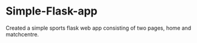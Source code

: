 # Simple-Flask-app
Created a simple sports flask web app consisting of two pages, home and matchcentre.
